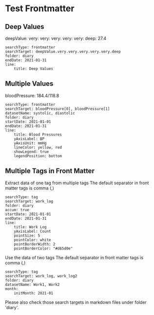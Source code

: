 # Test Frontmatter

## Deep Values

deepValue:
very:
very:
very:
very:
very:
deep: 27.4

```tracker
searchType: frontmatter
searchTarget: deepValue.very.very.very.very.very.deep
folder: diary
endDate: 2021-01-31
line:
    title: Deep Values
```

## Multiple Values

bloodPressure: 184.4/118.8

```tracker
searchType: frontmatter
searchTarget: bloodPressure[0], bloodPressure[1]
datasetName: systolic, diastolic
folder: diary
startDate: 2021-01-01
endDate: 2021-01-31
line:
    title: Blood Pressures
    yAxisLabel: BP
    yAxisUnit: mmHg
    lineColor: yellow, red
    showLegend: true
    legendPosition: bottom
```

## Multiple Tags in Front Matter

Extract data of one tag from multiple tags
The default separator in front matter tags is comma (,)

```tracker
searchType: tag
searchTarget: work_log
folder: diary
accum: true
startDate: 2021-01-01
endDate: 2021-01-31
line:
    title: Work Log
    yAxisLabel: Count
    pointSize: 5
    pointColor: white
    pointBorderWidth: 2
    pointBorderColor: "#d65d0e"
```

Use the data of two tags
The default separator in front matter tags is comma (,)

```tracker
searchType: tag
searchTarget: work_log, work_log2
folder: diary
datasetName: Work1, Work2
month:
    initMonth: 2021-01
```

Please also check those search targets in markdown files under folder 'diary'.
